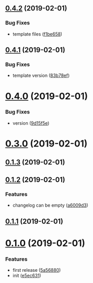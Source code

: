 ## [0.4.2](https://github.com/MarmotHQ/create-nm/compare/v0.4.1...v0.4.2) (2019-02-01)


### Bug Fixes

* template files ([f1be658](https://github.com/MarmotHQ/create-nm/commit/f1be658))



## [0.4.1](https://github.com/MarmotHQ/create-nm/compare/v0.4.0...v0.4.1) (2019-02-01)


### Bug Fixes

* template version ([83b78ef](https://github.com/MarmotHQ/create-nm/commit/83b78ef))



# [0.4.0](https://github.com/MarmotHQ/create-nm/compare/v0.2.0...v0.4.0) (2019-02-01)


### Bug Fixes

* version ([9d15f5e](https://github.com/MarmotHQ/create-nm/commit/9d15f5e))



# [0.3.0](https://github.com/MarmotHQ/create-nm/compare/v0.2.0...v0.3.0) (2019-02-01)



## [0.1.3](https://github.com/MarmotHQ/create-nm/compare/v0.1.2...v0.1.3) (2019-02-01)



## [0.1.2](https://github.com/MarmotHQ/create-nm/compare/v0.1.1...v0.1.2) (2019-02-01)


### Features

* changelog can be empty ([a6009d3](https://github.com/MarmotHQ/create-nm/commit/a6009d3))



## [0.1.1](https://github.com/MarmotHQ/create-nm/compare/v0.1.0...v0.1.1) (2019-02-01)



# [0.1.0](https://github.com/MarmotHQ/create-nm/compare/e5ec631...v0.1.0) (2019-02-01)


### Features

* first release ([5a56880](https://github.com/MarmotHQ/create-nm/commit/5a56880))
* init ([e5ec631](https://github.com/MarmotHQ/create-nm/commit/e5ec631))



